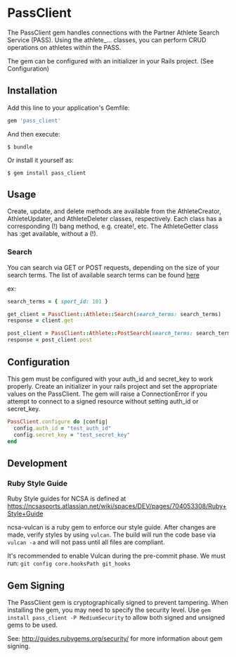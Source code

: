 # PassClient

The PassClient gem handles connections with the Partner Athlete Search Service (PASS). Using the athlete_... classes, you can perform CRUD operations on athletes within the PASS.

The gem can be configured with an initializer in your Rails project. (See Configuration)

## Installation

Add this line to your application's Gemfile:

```ruby
gem 'pass_client'
```

And then execute:

    $ bundle

Or install it yourself as:

    $ gem install pass_client

## Usage

Create, update, and delete methods are available from the AthleteCreator, AthleteUpdater, and AthleteDeleter classes, respectively. Each class has a corresponding (!) bang method, e.g. create!, etc. The AthleteGetter class has :get available, without a (!).

### Search

You can search via GET or POST requests, depending on the size of your search terms.  The list of available search terms can be found [here](https://github.com/NCSAAthleticRecruiting/activity_umbrella/blob/master/apps/partner_athlete_search/Elasticsearch.md)

ex:

```ruby
search_terms = { sport_id: 101 }

get_client = PassClient::Athlete::Search(search_terms: search_terms)
response = client.get

post_client = PassClient::Athlete::PostSearch(search_terms: search_terms)
response = post_client.post
```


## Configuration

This gem must be configured with your auth_id and secret_key to work properly. Create an initializer in your rails project and set the appropriate values on the PassClient. The gem will raise a ConnectionError if you attempt to connect to a signed resource without setting auth_id or secret_key.

```ruby
PassClient.configure do |config|
  config.auth_id = "test_auth_id"
  config.secret_key = "test_secret_key"
end
```
## Development
### Ruby Style Guide
Ruby Style guides for NCSA is defined at https://ncsasports.atlassian.net/wiki/spaces/DEV/pages/704053308/Ruby+Style+Guide

ncsa-vulcan is a ruby gem to enforce our style guide. After changes are made, verify styles by using `vulcan`.  The build will run the code base via `vulcan -a` and will not pass until all files are compliant.

It's recommended to enable Vulcan during the pre-commit phase. We must run: `git config core.hooksPath git_hooks`

## Gem Signing

The PassClient gem is cryptographically signed to prevent tampering. When installing the gem, you may need to specify the security level.
Use `gem install pass_client -P MediumSecurity` to allow both signed and unsigned gems to be used.

See: http://guides.rubygems.org/security/ for more information about gem signing.
